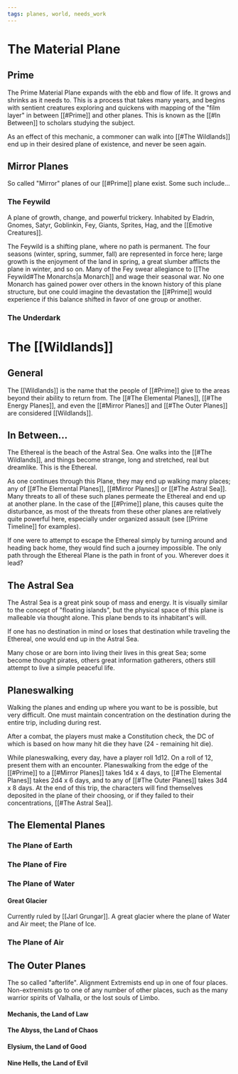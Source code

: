 ```yaml
---
tags: planes, world, needs_work
---
```

# The Material Plane
## Prime
The Prime Material Plane expands with the ebb and flow of life. It grows and shrinks as it needs to. This is a process that takes many years, and begins with sentient creatures exploring and quickens with mapping of the "film layer" in between [[#Prime]] and other planes. This is known as the [[#In Between]] to scholars studying the subject.

As an effect of this mechanic, a commoner can walk into [[#The Wildlands]] end up in their desired plane of existence, and never be seen again.

## Mirror Planes
So called "Mirror" planes of our [[#Prime]] plane exist. Some such include...

### The Feywild
A plane of growth, change, and powerful trickery. Inhabited by Eladrin, Gnomes, Satyr, Goblinkin, Fey, Giants, Sprites, Hag, and the [[Emotive Creatures]].

The Feywild is a shifting plane, where no path is permanent. The four seasons (winter, spring, summer, fall) are represented in force here; large growth is the enjoyment of the land in spring, a great slumber afflicts the plane in winter, and so on. Many of the Fey swear allegiance to [[The Feywild#The Monarchs|a Monarch]] and wage their seasonal war. No one Monarch has gained power over others in the known history of this plane structure, but one could imagine the devastation the [[#Prime]] would experience if this balance shifted in favor of one group or another. 


### The Underdark


# The [[Wildlands]]
## General
The [[Wildlands]] is the name that the people of [[#Prime]] give to the areas beyond their ability to return from. The [[#The Elemental Planes]], [[#The Energy Planes]], and even the [[#Mirror Planes]] and [[#The Outer Planes]] are considered [[Wildlands]].

## In Between...
The Ethereal is the beach of the Astral Sea. One walks into the [[#The Wildlands]], and things become strange, long and stretched, real but dreamlike. This is the Ethereal. 

As one continues through this Plane, they may end up walking many places; any of [[#The Elemental Planes]], [[#Mirror Planes]] or [[#The Astral Sea]]. Many threats to all of these such planes permeate the Ethereal and end up at another plane. In the case of the [[#Prime]] plane, this causes quite the disturbance, as most of the threats from these other planes are relatively quite powerful here, especially under organized assault (see [[Prime Timeline]] for examples).

If one were to attempt to escape the Ethereal simply by turning around and heading back home, they would find such a journey impossible. The only path through the Ethereal Plane is the path in front of you. Wherever does it lead?

## The Astral Sea
The Astral Sea is a great pink soup of mass and energy. It is visually similar to the concept of "floating islands", but the physical space of this plane is malleable via thought alone. This plane bends to its inhabitant's will.

If one has no destination in mind or loses that destination while traveling the Ethereal, one would end up in the Astral Sea. 

Many chose or are born into living their lives in this great Sea; some become thought pirates, others great information gatherers, others still attempt to live a simple peaceful life. 

## Planeswalking
Walking the planes and ending up where you want to be is possible, but very difficult. One must maintain concentration on the destination during the entire trip, including during rest. 

After a combat, the players must make a Constitution check, the DC of which is based on how many hit die they have (24 - remaining hit die).

While planeswalking, every day, have a player roll 1d12. On a roll of 12, present them with an encounter. Planeswalking from the edge of the [[#Prime]] to a [[#Mirror Planes]] takes 1d4 x 4 days, to [[#The Elemental Planes]] takes 2d4 x 6 days, and to any of [[#The Outer Planes]] takes 3d4 x 8 days. At the end of this trip, the characters will find themselves deposited in the plane of their choosing, or if they failed to their concentrations, [[#The Astral Sea]].

## The Elemental Planes
### The Plane of Earth
### The Plane of Fire
### The Plane of Water
#### Great Glacier
Currently ruled by [[Jarl Grungar]]. A great glacier where the plane of Water and Air meet; the Plane of Ice.

### The Plane of Air


## The Outer Planes
The so called "afterlife". Alignment Extremists end up in one of four places. Non-extremists go to one of any number of other places, such as the many warrior spirits of Valhalla, or the lost souls of Limbo.

#### Mechanis, the Land of Law

#### The Abyss, the Land of Chaos

#### Elysium, the Land of Good

#### Nine Hells, the Land of Evil